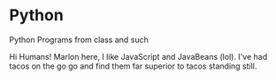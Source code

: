 # Python
Python Programs from class and such

Hi Humans! 
Marlon here, I like JavaScript and JavaBeans (lol). 
I've had tacos on the go go and find them far superior to tacos standing still. 
